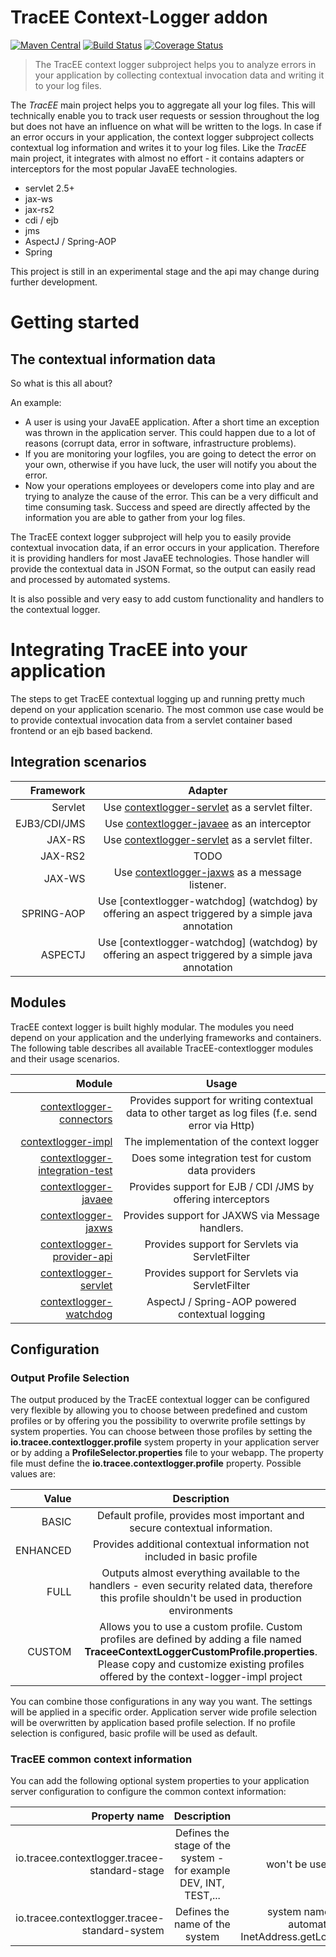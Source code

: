 # TracEE Context-Logger addon

[![Maven Central](https://maven-badges.herokuapp.com/maven-central/io.tracee.contextlogger/contextlogger-parent/badge.svg)](https://maven-badges.herokuapp.com/maven-central/io.tracee.contextlogger/contextlogger-parent)
[![Build Status](https://api.travis-ci.org/tracee/contextlogger.svg)](https://travis-ci.org/tracee/contextlogger)
[![Coverage Status](https://img.shields.io/coveralls/tracee/contextlogger.svg)](https://coveralls.io/r/tracee/contextlogger)

> The TracEE context logger subproject helps you to analyze errors in your application by collecting contextual invocation data and writing it to your log files.

The *TracEE* main project helps you to aggregate all your log files. This will technically enable you to track user requests or session throughout the log but does not have an influence on what will be written to the logs.
In case if an error occurs in your application, the context logger subproject collects contextual log information and writes it to your log files.
Like the *TracEE* main project, it integrates with almost no effort - it contains adapters or interceptors for the most popular JavaEE technologies.

* servlet 2.5+
* jax-ws
* jax-rs2
* cdi / ejb
* jms
* AspectJ / Spring-AOP
* Spring

This project is still in an experimental stage and the api may change during further development.

# Getting started

## The contextual information data

So what is this all about?

An example:
- A user is using your JavaEE application. After a short time an exception was thrown in the application server. This could happen due to a lot of reasons (corrupt data, error in software, infrastructure problems).
- If you are monitoring your logfiles, you are going to detect the error on your own, otherwise if you have luck, the user will notify you about the error.
- Now your operations employees or developers come into play and are trying to analyze the cause of the error. This can be a very difficult and time consuming task. Success and speed are directly affected by the information you are able to gather from your log files.

The TracEE context logger subproject will help you to easily provide contextual invocation data, if an error occurs in your application. Therefore it is providing handlers for most JavaEE technologies. Those handler will provide the contextual data in JSON Format, so the output can easily read and processed by automated systems.

It is also possible and very easy to add custom functionality and handlers to the contextual logger.

# Integrating TracEE into your application

The steps to get TracEE contextual logging up and running pretty much depend on your application scenario. The most common use case would be to provide contextual invocation data from a servlet container based frontend or an ejb based backend.

## Integration scenarios

| Framework    | Adapter |
| ----------:  |:------:|
| Servlet      | Use [contextlogger-servlet](servlet) as a servlet filter. |
| EJB3/CDI/JMS | Use [contextlogger-javaee](javaee) as an interceptor |
| JAX-RS       | Use [contextlogger-servlet](servlet) as a servlet filter. |
| JAX-RS2      | TODO |
| JAX-WS       | Use [contextlogger-jaxws](jaxws) as a message listener. |
| SPRING-AOP   | Use [contextlogger-watchdog] (watchdog) by offering an aspect triggered by a simple java annotation|
| ASPECTJ      | Use [contextlogger-watchdog] (watchdog) by offering an aspect triggered by a simple java annotation|

## Modules

TracEE context logger is built highly modular. The modules you need depend on your application and the underlying frameworks and containers.
The following table describes all available TracEE-contextlogger modules and their usage scenarios.

| Module                                | Usage |
|--------------------------------------:|:-----:|
| [contextlogger-connectors](connectors)              | Provides support for writing contextual data to other target as log files (f.e. send error via Http) |
| [contextlogger-impl](impl)                          | The implementation of the context logger |
| [contextlogger-integration-test](integration-test)  | Does some integration test for custom data providers |
| [contextlogger-javaee](javaee)                      | Provides support for EJB / CDI /JMS by offering interceptors |
| [contextlogger-jaxws](jaxws)                        | Provides support for JAXWS via Message handlers. |
| [contextlogger-provider-api](provider-api)          | Provides support for Servlets via ServletFilter |
| [contextlogger-servlet](servlet)                    | Provides support for Servlets via ServletFilter |
| [contextlogger-watchdog](watchdog)                  | AspectJ / Spring-AOP powered contextual logging |

## Configuration

### Output Profile Selection
The output produced by the TracEE contextual logger can be configured very flexible by allowing you to choose between predefined and custom profiles or by offering you the possibility to overwrite profile settings by system properties.
You can choose between those profiles by setting the **io.tracee.contextlogger.profile** system property in your application server or by adding a **ProfileSelector.properties** file to your webapp. The property file must define the **io.tracee.contextlogger.profile** property. 
Possible values are: 

| Value    | Description |
| --------:|:-----------:|
| BASIC    | Default profile, provides most important and secure contextual information.  |
| ENHANCED | Provides additional contextual information not included in basic profile     |
| FULL     | Outputs almost everything available to the handlers - even security related data, therefore this profile shouldn't be used in production environments  |
| CUSTOM   | Allows you to use a custom profile. Custom profiles are defined by adding a file named **TraceeContextLoggerCustomProfile.properties**. Please copy and customize existing profiles offered by the context-logger-impl project |

You can combine those configurations in any way you want. The settings will be applied in a specific order. Application server wide profile selection will be overwritten by application based profile selection. If no profile selection is configured, basic profile will be used as default.

### TracEE common context information
You can add the following optional system properties to your application server configuration to configure the common context information:

| Property name | Description | Default |
| -------------:|:-----------:|:-------:|
| io.tracee.contextlogger.tracee-standard-stage | Defines the stage of the system - for example DEV, INT, TEST,... | won't be used if not set explicitly |
| io.tracee.contextlogger.tracee-standard-system | Defines the name of the system | system name will be determined automatically by calling InetAddress.getLocalHost().getHostName() |
